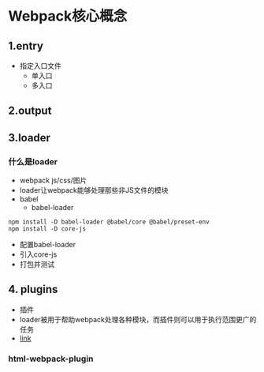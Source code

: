 # Webpack核心概念

## 1.entry

- 指定入口文件
  - 单入口
  - 多入口

## 2.output

## 3.loader

### 什么是loader

- webpack js/css/图片
- loader让webpack能够处理那些非JS文件的模块
- babel
  - babel-loader

```shell
npm install -D babel-loader @babel/core @babel/preset-env
npm install -D core-js
```

- 配置babel-loader
- 引入core-js
- 打包并测试

## 4. plugins

- 插件
- loader被用于帮助webpack处理各种模块，而插件则可以用于执行范围更广的任务
- [link](https://webpack.js.org/plugins/)

### html-webpack-plugin
